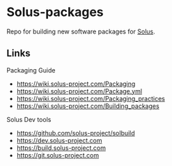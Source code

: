 # Solus-packages
Repo for building new software packages for [Solus](https://solus-project.com).

## Links

Packaging Guide
- https://wiki.solus-project.com/Packaging
- https://wiki.solus-project.com/Package.yml
- https://wiki.solus-project.com/Packaging_practices
- https://wiki.solus-project.com/Building_packages

Solus Dev tools
- https://github.com/solus-project/solbuild
- https://dev.solus-project.com
- https://build.solus-project.com
- https://git.solus-project.com
